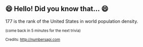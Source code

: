 ## :smile: Hello! Did you know that... :smile:
177 is the rank of the United States in world population density.

<sup>(come back in 5 minutes for the next trivia)</sup>


<sup>Credits: http://numbersapi.com</sup>
